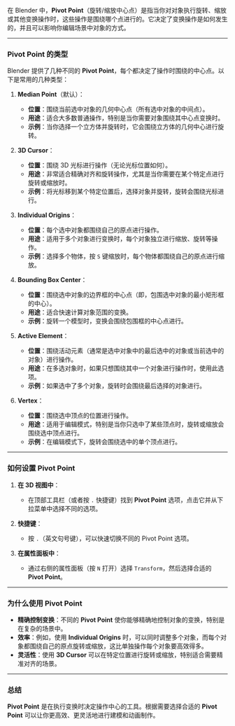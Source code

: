 在 Blender 中，**Pivot Point**（旋转/缩放中心点）是指当你对对象执行旋转、缩放或其他变换操作时，这些操作是围绕哪个点进行的。它决定了变换操作是如何发生的，并且可以影响你编辑场景中对象的方式。

---

### **Pivot Point 的类型**
Blender 提供了几种不同的 **Pivot Point**，每个都决定了操作时围绕的中心点。以下是常用的几种类型：

1. **Median Point**（默认）：
   - **位置**：围绕当前选中对象的几何中心点（所有选中对象的中间点）。
   - **用途**：适合大多数普通操作，特别是当你需要对象围绕其中心点变换时。
   - **示例**：当你选择一个立方体并旋转时，它会围绕立方体的几何中心进行旋转。

2. **3D Cursor**：
   - **位置**：围绕 3D 光标进行操作（无论光标位置如何）。
   - **用途**：非常适合精确对齐和旋转操作，尤其是当你需要在某个特定点进行旋转或缩放时。
   - **示例**：将光标移到某个特定位置后，选择对象并旋转，旋转会围绕光标进行。

3. **Individual Origins**：
   - **位置**：每个选中对象都围绕自己的原点进行操作。
   - **用途**：适用于多个对象进行变换时，每个对象独立进行缩放、旋转等操作。
   - **示例**：选择多个物体，按 `S` 键缩放时，每个物体都围绕自己的原点进行缩放。

4. **Bounding Box Center**：
   - **位置**：围绕选中对象的边界框的中心点（即，包围选中对象的最小矩形框的中心）。
   - **用途**：适合快速计算对象范围的变换。
   - **示例**：旋转一个模型时，变换会围绕包围框的中心点进行。

5. **Active Element**：
   - **位置**：围绕活动元素（通常是选中对象中的最后选中的对象或当前选中的对象）进行操作。
   - **用途**：在多选对象时，如果只想围绕其中一个对象进行操作时，使用此选项。
   - **示例**：如果选中了多个对象，旋转时会围绕最后选择的对象进行。

6. **Vertex**：
   - **位置**：围绕选中顶点的位置进行操作。
   - **用途**：适用于编辑模式，特别是当你只选中了某些顶点时，旋转或缩放会围绕选中顶点进行。
   - **示例**：在编辑模式下，旋转会围绕选中的单个顶点进行。

---

### **如何设置 Pivot Point**
1. **在 3D 视图中**：
   - 在顶部工具栏（或者按 `.` 快捷键）找到 **Pivot Point** 选项，点击它并从下拉菜单中选择不同的选项。
   
2. **快捷键**：
   - 按 `.`（英文句号键），可以快速切换不同的 Pivot Point 选项。
   
3. **在属性面板中**：
   - 通过右侧的属性面板（按 `N` 打开）选择 `Transform`，然后选择合适的 **Pivot Point**。

---

### **为什么使用 Pivot Point**
- **精确控制变换**：不同的 **Pivot Point** 使你能够精确地控制对象的变换，特别是在复杂的场景中。
- **效率**：例如，使用 **Individual Origins** 时，可以同时调整多个对象，而每个对象都围绕自己的原点旋转或缩放，这比单独操作每个对象要高效得多。
- **灵活性**：使用 **3D Cursor** 可以在特定位置进行旋转或缩放，特别适合需要精准对齐的场景。

---

### **总结**
**Pivot Point** 是在执行变换时决定操作中心的工具。根据需要选择合适的 **Pivot Point** 可以让你更高效、更灵活地进行建模和动画制作。
